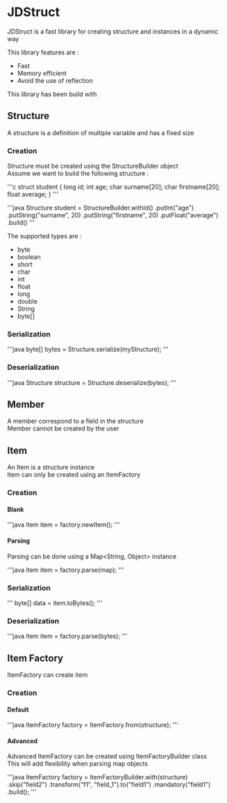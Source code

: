 # JDStruct

JDStruct is a fast library for creating structure and instances in a dynamic way  

This library features are : 
- Fast
- Memory efficient
- Avoid the use of reflection

This library has been build with 

## Structure

A structure is a definition of multiple variable and has a fixed size

### Creation

Structure must be created using the StructureBuilder object  
Assume we want to build the following structure :  

'''c
struct student {
	long id;
	int age;
	char surname[20];
	char firstname[20];
	float average;
}
'''

'''java
Structure student = StructureBuilder.withId()
	.putInt("age")
	.putString("surname", 20)
	.putString("firstname", 20)
	.putFloat("average")
	.build()
'''

The supported types are : 
- byte
- boolean
- short
- char
- int
- float
- long
- double
- String
- byte[]

### Serialization

'''java
byte[] bytes = Structure.serialize(myStructure);
'''

### Deserialization

'''java
Structure structure = Structure.deserialize(bytes);
'''

## Member

A member correspond to a field in the structure  
Member cannot be created by the user

## Item

An Item is a structure instance  
Item can only be created using an ItemFactory

### Creation

#### Blank

'''java
Item item = factory.newItem();
'''

#### Parsing

Parsing can be done using a Map<String, Object> instance

'''java
Item item = factory.parse(map);
'''

### Serialization

'''
byte[] data = item.toBytes();
'''

### Deserialization

'''java
Item item = factory.parse(bytes);
'''

## Item Factory

ItemFactory can create item

### Creation

#### Default

'''java
ItemFactory factory = ItemFactory.from(structure);
'''

#### Advanced

Advanced ItemFactory can be created using ItemFactoryBuilder class  
This will add flexibility when parsing map objects

'''java
ItemFactory factory = ItemFactoryBuilder.with(structure)
	.skip("field2")
	.transform("f1", "field_1").to("field1")
	.mandatory("field1")
	.build();
'''
